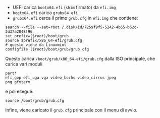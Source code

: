 * UEFI carica `bootx64.efi` (`shim` firmato) da `efi.img`
* `bootx64.efi` carica `grubx64.efi`
* `grubx64.efi` cerca il primo `grub.cfg` in `efi.img` che contiene:

```
search --file --set=root /.disk/id/7259f9f5-5242-4b65-b62c-2d37a2048f96
set prefix=($root)/boot/grub
source $prefix/x86_64-efi/grub.cfg
# questo viene da Linuxmint
configfile ($root)/boot/grub/grub.cfg

```

Questo carica `/boot/grub/x86_64-efi/grub.cfg` dalla ISO principale, 
che carica vari moduli 
```
part* 
efi_gop efi_uga vga video_bochs video_cirrus jpeg 
png gfxterm
```
e poi esegue:

```
source /boot/grub/grub.cfg
```

Infine, viene caricato il `grub.cfg` principale con il menu di avvio.
